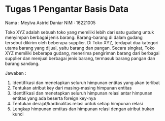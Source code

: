 # Tugas 1 Pengantar Basis Data
Nama : Meylva Astrid Daniar
NIM : 16221005

Toko XYZ adalah sebuah toko yang memiliki lebih dari satu gudang untuk menyimpan berbagai jenis barang. Barang-barang di dalam gudang tersebut dikirim oleh beberapa supplier. Di Toko XYZ, terdapat dua kategori utama barang yang dijual, yaitu barang dan pangan.
Secara singkat, Toko XYZ memiliki beberapa gudang, menerima pengiriman barang dari berbagai supplier dan menjual berbagai jenis barang, termasuk barang pangan dan barang sandang.

Jawaban :
1. Identifikasi dan menetapkan seluruh himpunan entitas yang akan terlibat
2. Tentukan atribut key dari masing-masing himpunan entitas
3. Identifikasi dan menetapkan seluruh himpunan relasi antar himpunan entitas yang ada beserta foreign key-nya 
4. Tentukan derajat/kardinalitas relasi untuk setiap himpunan relasi
5. Lengkap himpunan emtitas dan himpunan relasi dengan atribut bukan kunci

